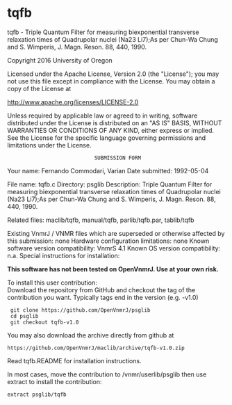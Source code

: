 # tqfb
 tqfb - Triple Quantum Filter for measuring biexponential transverse
 relaxation
 times of Quadrupolar nuclei (Na23 Li7);As per Chun-Wa Chung and
 S. Wimperis, J. Magn. Reson. 88, 440, 1990.

 Copyright 2016 University of Oregon

 Licensed under the Apache License, Version 2.0 (the "License");
 you may not use this file except in compliance with the License.
 You may obtain a copy of the License at

   http://www.apache.org/licenses/LICENSE-2.0

 Unless required by applicable law or agreed to in writing, software
 distributed under the License is distributed on an "AS IS" BASIS,
 WITHOUT WARRANTIES OR CONDITIONS OF ANY KIND, either express or implied.
 See the License for the specific language governing permissions and
 limitations under the License.

                                SUBMISSION FORM

Your name:      Fernando Commodari, Varian
Date submitted: 1992-05-04

File name:      tqfb.c
Directory:      psglib
Description:    Triple Quantum Filter for measuring biexponential transverse
                relaxation times of Quadrupolar nuclei (Na23 Li7);As per
                Chun-Wa Chung and S. Wimperis, J. Magn. Reson. 88, 440, 1990.

Related files:  maclib/tqfb, manual/tqfb, parlib/tqfb.par, tablib/tqfb

Existing VnmrJ / VNMR files which are superseded or
otherwise affected by this submission:  none
Hardware configuration limitations:     none
Known software version compatibility:   VnmrS 4.1
Known OS version compatibility:         n.a.
Special instructions for installation:

**This software has not been tested on OpenVnmrJ. Use at your own risk.**

To install this user contribution:  
Download the repository from GitHub and checkout the tag of the contribution you want.
Typically tags end in the version (e.g. -v1.0)

     git clone https://github.com/OpenVnmrJ/psglib  
     cd psglib  
     git checkout tqfb-v1.0


You may also download the archive directly from github at

    https://github.com/OpenVnmrJ/maclib/archive/tqfb-v1.0.zip

Read tqfb.README for installation instructions.

In most cases, move the contribution to /vnmr/userlib/psglib 
then use extract to install the contribution:  

    extract psglib/tqfb